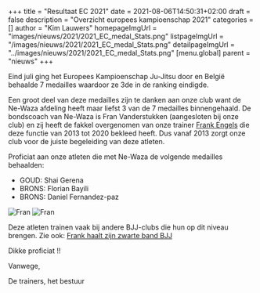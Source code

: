 +++
title = "Resultaat EC 2021"
date = 2021-08-06T14:50:31+02:00
draft = false
description = "Overzicht europees kampioenschap 2021"
categories = []
author = "Kim Lauwers"
homepageImgUrl = "images/nieuws/2021/2021_EC_medal_Stats.png"
listpageImgUrl = "/images/nieuws/2021/2021_EC_medal_Stats.png"
detailpageImgUrl = "../images/nieuws/2021/2021_EC_medal_Stats.png"
[menu.global]
parent = "nieuws"
+++

Eind juli ging het Europees Kampioenschap Ju-Jitsu door en België behaalde 7 medailles waardoor ze 3de in de ranking eindigde.

Een groot deel van deze medailles zijn te danken aan onze club want de Ne-Waza afdeling heeft maar liefst 3 van de 7 medailles binnengehaald.
De bondscoach van Ne-Waza is Fran Vanderstukken (aangesloten bij onze club) en zij heeft de fakkel overgenomen van onze trainer [Frank Engels](https://www.jujitsukeerbergen.be/trainers/#Frank_Engels) die deze functie van 2013 tot 2020 bekleed heeft.
Dus vanaf 2013 zorgt onze club voor de juiste begeleiding van deze atleten.

Proficiat aan onze atleten die met Ne-Waza de volgende medailles behaalden:

* GOUD: Shai Gerena
* BRONS: Florian Bayili
* BRONS: Daniel Fernandez-paz

![Fran](https://www.jujitsukeerbergen.be/images/nieuws/2021/2021_EC_fran.jpg)
![Fran](https://www.jujitsukeerbergen.be/images/nieuws/2021/2021_EC_fran2.jpg)

Deze atleten trainen vaak bij andere BJJ-clubs die hun op dit niveau brengen.
Zie ook: [Frank haalt zijn zwarte band BJJ](https://www.jujitsukeerbergen.be/nieuws/2021/07/10/frank-haalt-zwarte-band-bjj/)

Dikke proficiat !!

Vanwege,

De trainers, het bestuur
